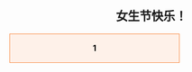 ## <center>女生节快乐！</center>



<html>
<head>
<title>1</title>
<style>
#text {
border: 1px solid #FA9150;
width: 300px;
background: #FEF1E9;
color: #000000;
line-height: 50px;
text-align: center;
font-size: 14px;
font-weight: bold;
}
</style>
<script>
function content() {
var butong_net = new Array('我是你的蛙儿子，照片每天寄给妈','女神节快乐','今年横幅特别小，钱都拿去买礼物了','欢迎关注材51公众号“材吾伊”，祝你有个美白的容颜','我是个野路子，偏偏被你制服','我喜欢你呢','这是一个表白'); 
var butong_net2 = Math.floor(Math.random() * butong_net.length); 
var text = document.getElementById("text");
text.firstChild.nodeValue = butong_net[butong_net2];
}
window.onload = content;
</script>
</head>
<body>
<p id="text">1</p>
</body>
</html>
